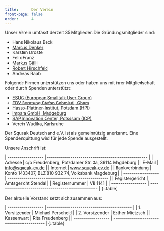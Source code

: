```yaml
---
title:      Der Verein
front-page: false
order:      4
---
```


Unser Verein umfasst derzeit 35 Mitglieder. Die Gründungsmitglieder
sind:

- Hans Nikolaus Beck
- [Marcus Denker](http://2denker.de/)
- Karsten Droste
- Felix Franz
- [Markus Gälli](http://www.emergent.de)
- [Robert Hirschfeld](http://hirschfeld.org)
- Andreas Raab

Folgende Firmen unterstützen uns oder haben uns mit ihrer
Mitgliedschaft oder durch Spenden unterstützt:

- [ESUG (European Smalltalk User Group)](http://www.esug.org)
- [EDV Beratung Stefan Schmiedl, Cham](http://www.approximity.com/)
- [Hasso-Plattner-Institut, Potsdam (HPI)](http://www.hpi.de/)
- [impara GmbH, Madgeburg](http://www.impara.de/)
- [SAP Innovation Center, Potsdsam (ICP)](http://icn.sap.com/)
- Verein Wudika, Karlsruhe

Der Squeak Deutschland e.V. ist als gemeinnützig anerkannt. Eine
Spendenquittung wird für jede Spende ausgestellt.

Unsere Anschrift ist:

| ------------------ | --------------------------------------------------- |
| Adresse            | c/o Freudenberg, Potsdamer Str. 3a, 39114 Magdeburg |
| E-Mail             | info@squeak-ev.de                                   |
| Internet           | www.squeak-ev.de                                    |
| Bankverbindung     | Konto 1433407, BLZ 810 932 74, Volksbank Magdeburg  |
| ------------------ | --------------------------------------------------- |
| Registergericht    | Amtsgericht Stendal                                 |
| Registernummer     | VR 1141                                             |
| ------------------ | --------------------------------------------------- |
{:.table}

Der aktuelle Vorstand setzt sich zusammen aus:

| ------------------ | ------------------------------------------- |
| 1. Vorsitzender    | Michael Perscheid                           |
| 2. Vorsitzender    | Esther Mietzsch                             |
| Kassenwart         | Rita Freudenberg                            |
| ------------------ | ------------------------------------------- |
{:.table}
